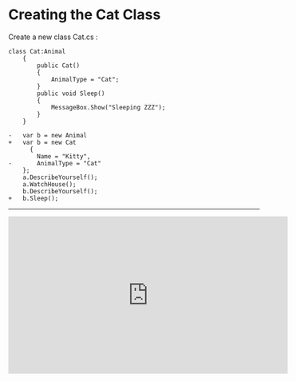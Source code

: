 ﻿# Creating the Cat Class 

Create a new class Cat.cs : 
```csdiff
class Cat:Animal
    {
        public Cat()
        {
            AnimalType = "Cat";
        }
        public void Sleep()
        {
            MessageBox.Show("Sleeping ZZZ");
        }
    }
```

```csdiff
-   var b = new Animal
+   var b = new Cat
      {
        Name = "Kitty",
-       AnimalType = "Cat"
    };
    a.DescribeYourself();
    a.WatchHouse();
    b.DescribeYourself();
+   b.Sleep();
```
---
<iframe width="560" height="315" src="https://www.youtube.com/embed/BG7pTYBSH_U?list=PL1DEQjXG2xnKI3TL-gsy91eXbh3ytOt6h" frameborder="0" allowfullscreen></iframe>


